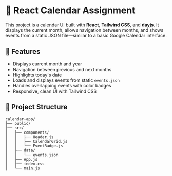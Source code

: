 # 📅 React Calendar Assignment

This project is a calendar UI built with **React**, **Tailwind CSS**, and **dayjs**. It displays the current month, allows navigation between months, and shows events from a static JSON file—similar to a basic Google Calendar interface.

## 🚀 Features

- Displays current month and year
- Navigation between previous and next months
- Highlights today's date
- Loads and displays events from static `events.json`
- Handles overlapping events with color badges
- Responsive, clean UI with Tailwind CSS

## 📂 Project Structure

```
calendar-app/
├── public/
├── src/
│   ├── components/
│   │   ├── Header.js
│   │   ├── CalendarGrid.js
│   │   └── EventBadge.js
│   ├── data/
│   │   └── events.json
│   ├── App.js
│   ├── index.css
│   └── main.js
```

